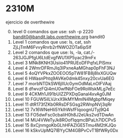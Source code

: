 # 2310M
ejercicio de overthewire

0. level 0
comandos que use: ssh -p 2220 bandit0@bandit.labs.overthewire.org
bandit0
1. Level 1
comandos que use: ls, cat, ssh
ZjLjTmM6FvvyRnrb2rfNWOZOTa6ip5If
2. Level 2
comandos que use: ls, -la, cat./-
263JGJPfgU6LtdEvgfWU1XP5yac29mFx
3. Level 3 
MNk8KNH3Usiio41PRUEoDFPqfxLPlSmx
4. Level 4
2WmrDFRmJIq3IPxneAaMGhap0pFhF3NJ
5. Level 5
4oQYVPkxZOOEOO5pTW81FB8j8lxXGUQw
6. Level 6
HWasnPhtq9AVKe0dmk45nxy20cvUa6EG
7. Level 7
morbNTDkSW6jIlUc0ymOdMaLnOlFVAaj
8. Level 8
dfwvzFQi4mU0wfNbFOe9RoWskMLg7eEc
9. Level 9 
4CKMh1JI91bUIZZPXDqGanal4xvAg0JM
10. Level 10
FGUW5ilLVJrxX9kMYMmlN4MgbpfMiqey
11. Level 11
dtR173fZKb0RRsDFSGsg2RWnpNVj3qRr
12. Level 12
7x16WNeHIi5YkIhWsfFIqoognUTyj9Q4
13. Level 13
FO5dwFsc0cbaIiH0h8J2eUks2vdTDwAn
14. Level 14
MU4VWeTyJk8ROof1qqmcBPaLh7lDCPvS
15. Level 15
8xCjnmgoKbGLhHFAZlGE5Tmu4M2tKJQo
16. Level 16
kSkvUpMQ7lBYyCM4GBPvCvT1BfWRy0Dx


